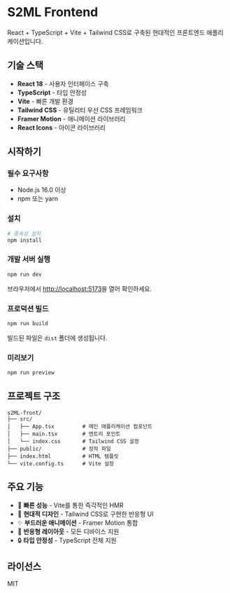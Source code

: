 # S2ML Frontend

React + TypeScript + Vite + Tailwind CSS로 구축된 현대적인 프론트엔드 애플리케이션입니다.

## 기술 스택

- **React 18** - 사용자 인터페이스 구축
- **TypeScript** - 타입 안정성
- **Vite** - 빠른 개발 환경
- **Tailwind CSS** - 유틸리티 우선 CSS 프레임워크
- **Framer Motion** - 애니메이션 라이브러리
- **React Icons** - 아이콘 라이브러리

## 시작하기

### 필수 요구사항

- Node.js 16.0 이상
- npm 또는 yarn

### 설치

```bash
# 종속성 설치
npm install
```

### 개발 서버 실행

```bash
npm run dev
```

브라우저에서 [http://localhost:5173](http://localhost:5173)을 열어 확인하세요.

### 프로덕션 빌드

```bash
npm run build
```

빌드된 파일은 `dist` 폴더에 생성됩니다.

### 미리보기

```bash
npm run preview
```

## 프로젝트 구조

```
s2ML-front/
├── src/
│   ├── App.tsx         # 메인 애플리케이션 컴포넌트
│   ├── main.tsx        # 엔트리 포인트
│   └── index.css       # Tailwind CSS 설정
├── public/             # 정적 파일
├── index.html          # HTML 템플릿
└── vite.config.ts      # Vite 설정
```

## 주요 기능

- 🚀 **빠른 성능** - Vite를 통한 즉각적인 HMR
- 🎨 **현대적 디자인** - Tailwind CSS로 구현한 반응형 UI
- ✨ **부드러운 애니메이션** - Framer Motion 통합
- 📱 **반응형 레이아웃** - 모든 디바이스 지원
- 🔒 **타입 안정성** - TypeScript 전체 지원

## 라이선스

MIT
